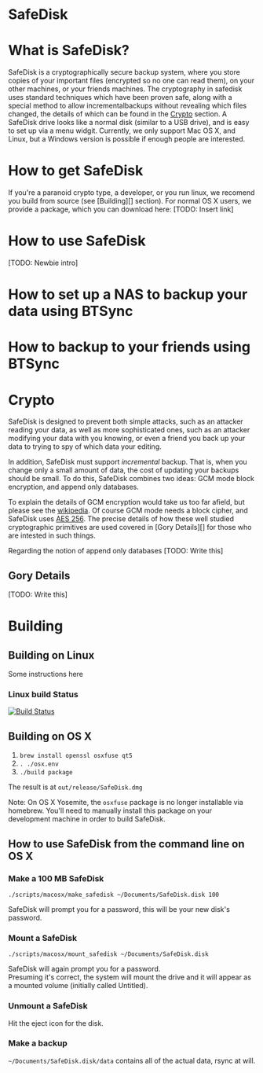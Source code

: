 SafeDisk
========

# What is SafeDisk?

SafeDisk is a cryptographically secure backup system, where you store copies of your important files (encrypted so no one can read them), on your other machines, or your friends machines.  The cryptography in safedisk uses standard techniques which have been proven safe, along with a special method to allow incrementalbackups without revealing which files changed, the details of which can be found in the [Crypto](#Crypto) section.  A SafeDisk drive looks like a normal disk (similar to a USB drive), and is easy to set up via a menu widgit.  Currently, we only support Mac OS X, and Linux, but a Windows version is possible if enough people are interested.

# How to get SafeDisk

If you're a paranoid crypto type, a developer, or you run linux, we recomend you build from source (see [Building][] section).  For normal OS X users, we provide a package, which you can download here: [TODO: Insert link]

# How to use SafeDisk

[TODO: Newbie intro]

# How to set up a NAS to backup your data using BTSync

# How to backup to your friends using BTSync

# Crypto

SafeDisk is designed to prevent both simple attacks, such as an attacker reading your data, as well as more sophisticated ones, such as an attacker modifying your data with you knowing, or even a friend you back up your data to trying to spy of which data your editing.   
 
In addition, SafeDisk must support *incremental* backup.  That is, when you change only a small amount of data, the cost of updating your backups should be small.  To do this, SafeDisk combines two ideas:  GCM mode block encryption, and append only databases.

To explain the details of GCM encryption would take us too far afield, but please see the [wikipedia](http://en.wikipedia.org/wiki/Galois/Counter_Mode).  Of course GCM mode needs a block cipher, and SafeDisk uses [AES 256](http://en.wikipedia.org/wiki/Advanced_Encryption_Standard).  The precise details of how these well studied cryptographic primitives are used covered in [Gory Details][] for those who are intested in such things.

Regarding the notion of append only databases [TODO: Write this]

## Gory Details
[TODO: Write this] 

# Building

## Building on Linux

Some instructions here

### Linux build Status
[![Build Status](https://travis-ci.org/safedisk/safedisk.svg)](https://travis-ci.org/safedisk/safedisk)

## Building on OS X
1. `brew install openssl osxfuse qt5`
1. `. ./osx.env`
1. `./build package`

The result is at `out/release/SafeDisk.dmg`

Note: On OS X Yosemite, the `osxfuse` package is no longer installable via homebrew. You'll need to manually install this package on your development machine in order to build SafeDisk.

## How to use SafeDisk from the command line on OS X

### Make a 100 MB SafeDisk
`./scripts/macosx/make_safedisk ~/Documents/SafeDisk.disk 100`

SafeDisk will prompt you for a password, this will be your new disk's password.

### Mount a SafeDisk
`./scripts/macosx/mount_safedisk ~/Documents/SafeDisk.disk`

SafeDisk will again prompt you for a password.  
Presuming it's correct, the system will mount the drive
and it will appear as a mounted volume (initially called Untitled).

### Unmount a SafeDisk
Hit the eject icon for the disk.  

### Make a backup
`~/Documents/SafeDisk.disk/data` contains all of the actual data, rsync at will.


